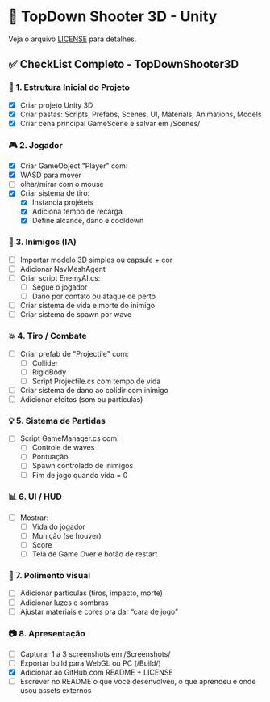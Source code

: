 # 🔫 TopDown Shooter 3D - Unity

Veja o arquivo [LICENSE](LICENSE) para detalhes.


## ✅ CheckList Completo - TopDownShooter3D

### 🧰 1. Estrutura Inicial do Projeto
- [x] Criar projeto Unity 3D
- [x] Criar pastas: Scripts, Prefabs, Scenes, UI, Materials, Animations, Models
- [x] Criar cena principal GameScene e salvar em /Scenes/

### 🎮 2. Jogador
- [x] Criar GameObject "Player" com:
- [x] WASD para mover
- [ ] olhar/mirar com o mouse
- [x] Criar sistema de tiro:
  - [x] Instancia projéteis
  - [x] Adiciona tempo de recarga
  - [x] Define alcance, dano e cooldown

### 🎯 3. Inimigos (IA)
- [ ] Importar modelo 3D simples ou capsule + cor
- [ ] Adicionar NavMeshAgent
- [ ] Criar script EnemyAI.cs:
  - [ ] Segue o jogador
  - [ ] Dano por contato ou ataque de perto
- [ ] Criar sistema de vida e morte do inimigo
- [ ] Criar sistema de spawn por wave

### 💥 4. Tiro / Combate
- [ ] Criar prefab de "Projectile" com:
  - [ ] Collider
  - [ ] RigidBody
  - [ ] Script Projectile.cs com tempo de vida
- [ ] Criar sistema de dano ao colidir com inimigo
- [ ] Adicionar efeitos (som ou partículas)

### 💡 5. Sistema de Partidas
- [ ] Script GameManager.cs com:
  - [ ] Controle de waves
  - [ ] Pontuação
  - [ ] Spawn controlado de inimigos
  - [ ] Fim de jogo quando vida = 0

### 📊 6. UI / HUD
- [ ] Mostrar:
  - [ ] Vida do jogador
  - [ ] Munição (se houver)
  - [ ] Score
  - [ ] Tela de Game Over e botão de restart

### 🎨 7. Polimento visual
- [ ] Adicionar partículas (tiros, impacto, morte)
- [ ] Adicionar luzes e sombras
- [ ] Ajustar materiais e cores pra dar “cara de jogo”

### 📷 8. Apresentação
- [ ] Capturar 1 a 3 screenshots em /Screenshots/
- [ ] Exportar build para WebGL ou PC (/Build/)
- [x] Adicionar ao GitHub com README + LICENSE
- [ ] Escrever no README o que você desenvolveu, o que aprendeu e onde usou assets externos